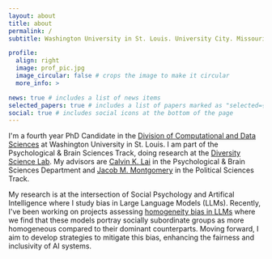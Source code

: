 ```yaml
---
layout: about
title: about
permalink: /
subtitle: Washington University in St. Louis. University City. Missouri.

profile:
  align: right
  image: prof_pic.jpg
  image_circular: false # crops the image to make it circular
  more_info: >

news: true # includes a list of news items
selected_papers: true # includes a list of papers marked as "selected={true}"
social: true # includes social icons at the bottom of the page
---
```


I'm a fourth year PhD Candidate in the [Division of Computational and Data Sciences](https://datasciences.wustl.edu/) at Washington University in St. Louis. I am part of the Psychological & Brain Sciences Track, doing research at the [Diversity Science Lab](https://sites.wustl.edu/calvinlai/). My advisors are [Calvin K. Lai](https://artsci.wustl.edu/faculty-staff/calvin-lai) in the Psychological & Brain Sciences Department and [Jacob M. Montgomery](https://artsci.wustl.edu/faculty-staff/jacob-montgomery) in the Political Sciences Track. 

My research is at the intersection of Social Psychology and Artifical Intelligence where I study bias in Large Language Models (LLMs). Recently, I've been working on projects assessing [homogeneity bias in LLMs](https://arxiv.org/abs/2401.08495) where we find that these models portray socially subordinate groups as more homogeneous compared to their dominant counterparts. Moving forward, I aim to develop strategies to mitigate this bias, enhancing the fairness and inclusivity of AI systems.
